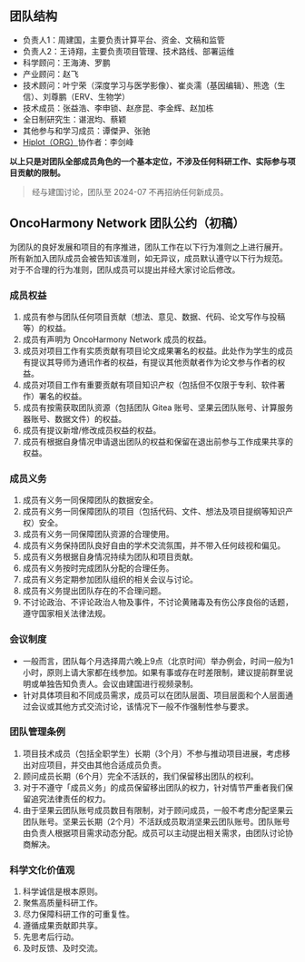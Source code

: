 ## 团队结构

- 负责人1：周建国，主要负责计算平台、资金、文稿和监管
- 负责人2：王诗翔，主要负责项目管理、技术路线、部署运维
- 科学顾问：王海涛、罗鹏
- 产业顾问：赵飞
- 技术顾问：叶宁荣（深度学习与医学影像）、崔炎濡（基因编辑）、熊逸（生信）、刘尊鹏（ERV、生物学）
- 技术成员：张益浩、李申锁、赵彦昆、李金辉、赵加栋
- 全日制研究生：谌泯均、蔡颖
- 其他参与和学习成员：谭傑尹、张驰
- [Hiplot（ORG）](https://hiplot.org/)协作者：李剑峰

**以上只是对团队全部成员角色的一个基本定位，不涉及任何科研工作、实际参与项目贡献的限制。**

> 经与建国讨论，团队至 2024-07 不再招纳任何新成员。

## OncoHarmony Network 团队公约（初稿）

为团队的良好发展和项目的有序推进，团队工作在以下行为准则之上进行展开。
所有新加入团队成员会被告知该准则，如无异议，成员默认遵守以下行为规范。
对于不合理的行为准则，团队成员可以提出并经大家讨论后修改。

### 成员权益

1. 成员有参与团队任何项目贡献（想法、意见、数据、代码、论文写作与投稿等）的权益。
2. 成员有声明为 OncoHarmony Network 成员的权益。
3. 成员对项目工作有实质贡献有项目论文成果署名的权益。此处作为学生的成员有提议其导师为通讯作者的权益，有提议其他贡献者作为论文参与作者的权益。
4. 成员对项目工作有重要贡献有项目知识产权（包括但不仅限于专利、软件著作）署名的权益。
5. 成员有按需获取团队资源（包括团队 Gitea 账号、坚果云团队账号、计算服务器账号、数据文件）的权益。
6. 成员有提议新增/修改成员权益的权益。
7. 成员有根据自身情况申请退出团队的权益和保留在退出前参与工作成果共享的权益。

### 成员义务

1. 成员有义务一同保障团队的数据安全。
2. 成员有义务一同保障团队的项目（包括代码、文件、想法及项目提纲等知识产权）安全。
3. 成员有义务一同保障团队资源的合理使用。
4. 成员有义务保持团队良好自由的学术交流氛围，并不带入任何歧视和偏见。
5. 成员有义务根据自身情况持续为团队和项目贡献。
6. 成员有义务按时完成团队分配的合理任务。
7. 成员有义务定期参加团队组织的相关会议与讨论。
8. 成员有义务提出团队存在的不合理问题。
9. 不讨论政治、不评论政治人物及事件，不讨论黄赌毒及有伤公序良俗的话题，遵守国家相关法律法规。

### 会议制度

- 一般而言，团队每个月选择周六晚上9点（北京时间）举办例会，时间一般为1小时，原则上请大家都在线参加。如果有事或存在时差限制，建议提前群里说明或单独告知负责人。会议由建国进行视频录制。
- 针对具体项目和不同成员需求，成员可以在团队层面、项目层面和个人层面通过会议或其他方式交流讨论，该情况下一般不作强制性参与要求。

### 团队管理条例

1. 项目技术成员（包括全职学生）长期（3个月）不参与推动项目进展，考虑移出对应项目，并交由其他合适成员负责。
2. 顾问成员长期（6个月）完全不活跃的，我们保留移出团队的权利。
3. 对于不遵守「成员义务」的成员保留移出团队的权力，针对情节严重者我们保留追究法律责任的权力。
4. 由于坚果云团队账号成员数目有限制，对于顾问成员，一般不考虑分配坚果云团队账号。坚果云长期（2个月）不活跃成员取消坚果云团队账号。团队账号由负责人根据项目需求动态分配。成员可以主动提出相关需求，由团队讨论协商解决。

### 科学文化价值观

1. 科学诚信是根本原则。
2. 聚焦高质量科研工作。
3. 尽力保障科研工作的可重复性。
5. 遵循成果贡献即共享。
6. 先思考后行动。
7. 及时反馈、及时交流。
 
